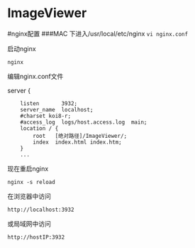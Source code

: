 # ImageViewer

#nginx配置
###MAC 下进入/usr/local/etc/nginx
`vi nginx.conf`

启动nginx

`nginx`

编辑nginx.conf文件

server {

		listen       3932;
		server_name  localhost;
        #charset koi8-r;
        #access_log  logs/host.access.log  main;
        location / {
            root   [绝对路径]/ImageViewer/;
            index  index.html index.htm;
      	}
      	...
      	
现在重启nginx

`nginx -s reload`

在浏览器中访问

`http://localhost:3932`

或局域网中访问

`http://hostIP:3932`